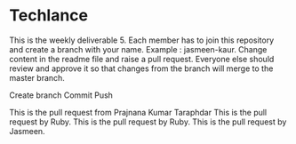 # Techlance

This is the weekly deliverable 5. Each member has to join this repository and create a branch with your name. Example : jasmeen-kaur. Change content in the readme file and raise a pull request. Everyone else should review and approve it so that changes from the branch will merge to the master branch.

Create branch
Commit
Push

This is the pull request from Prajnana Kumar Taraphdar
This is the pull request by Ruby.
This is the pull request by Ruby.
This is the pull request by Jasmeen.